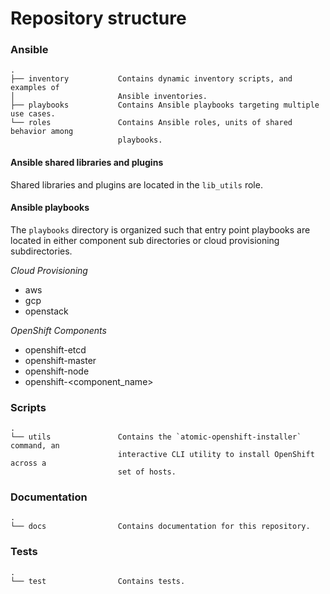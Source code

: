 # Repository structure

### Ansible

```
.
├── inventory           Contains dynamic inventory scripts, and examples of
│                       Ansible inventories.
├── playbooks           Contains Ansible playbooks targeting multiple use cases.
└── roles               Contains Ansible roles, units of shared behavior among
                        playbooks.
```

#### Ansible shared libraries and plugins

Shared libraries and plugins are located in the `lib_utils` role.

#### Ansible playbooks

The `playbooks` directory is organized such that entry point playbooks are
located in either component sub directories or cloud provisioning subdirectories.

_Cloud Provisioning_
- aws
- gcp
- openstack

_OpenShift Components_
- openshift-etcd
- openshift-master
- openshift-node
- openshift-<component_name>

### Scripts

```
.
└── utils               Contains the `atomic-openshift-installer` command, an
                        interactive CLI utility to install OpenShift across a
                        set of hosts.
```

### Documentation

```
.
└── docs                Contains documentation for this repository.
```

### Tests

```
.
└── test                Contains tests.
```
